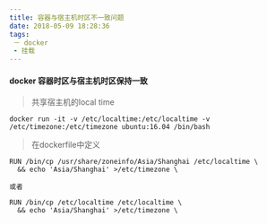 ```yaml
---
title: 容器与宿主机时区不一致问题
date: 2018-05-09 18:28:36
tags:
 － docker
 - 挂载
---
```


#### docker 容器时区与宿主机时区保持一致

> 共享宿主机的local time

```
docker run -it -v /etc/localtime:/etc/localtime -v /etc/timezone:/etc/timezone ubuntu:16.04 /bin/bash 
```


> 在dockerfile中定义

```
RUN /bin/cp /usr/share/zoneinfo/Asia/Shanghai /etc/localtime \
  && echo 'Asia/Shanghai' >/etc/timezone \

或者

RUN /bin/cp /etc/localtime /etc/localtime \
  && echo 'Asia/Shanghai' >/etc/timezone \

```
